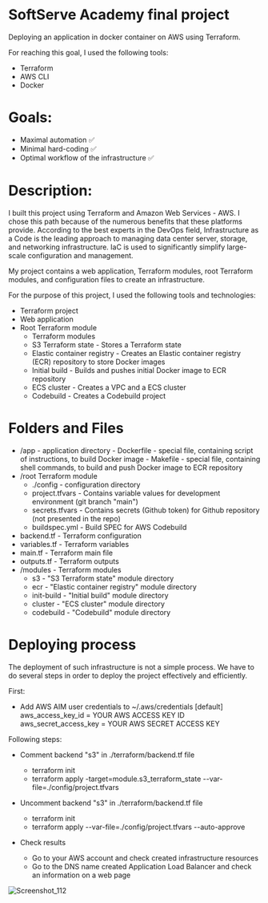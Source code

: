 # SoftServe Academy final project

Deploying an application in docker container on AWS using Terraform.

For reaching this goal, I used the following tools:  

- Terraform
- AWS CLI
- Docker

# Goals:
 - Maximal automation ✅
 - Minimal hard-coding ✅
 - Optimal workflow of the infrastructure ✅


# Description:


I built this project using Terraform and Amazon Web Services - AWS. I chose this path because of the numerous benefits that these platforms provide. According to the best experts in the DevOps field, Infrastructure as a Code is the leading approach to managing data center server, storage, and networking infrastructure. IaC is used to significantly simplify large-scale configuration and management.


My project contains a web application, Terraform modules, root Terraform modules, and configuration files to create an infrastructure.

For the purpose of this project, I used the following tools and technologies:

- Terraform project
- Web application
- Root Terraform module
  - Terraform modules
  - S3 Terraform state - Stores a Terraform state
  - Elastic container registry - Creates an Elastic container registry (ECR) repository to store Docker images
  - Initial build - Builds and pushes initial Docker image to ECR repository
  - ECS cluster - Creates a VPC and a ECS cluster
  - Codebuild - Creates a Codebuild project


# Folders and Files

 - /app - application directory
		- Dockerfile - special file, containing script of instructions, to build Docker image
		- Makefile - special file, containing shell commands, to build and push Docker image to ECR repository
 - /root Terraform module
   - ./config - configuration directory
  	- project.tfvars - Contains variable values for development environment (git branch "main")
  	- secrets.tfvars - Contains secrets (Github token) for Github repository (not presented in the repo)
  	- buildspec.yml - Build SPEC for AWS Codebuild
  - backend.tf - Terraform configuration
  - variables.tf - Terraform variables
  - main.tf - Terraform main file
  - outputs.tf - Terraform outputs
 - /modules - Terraform modules
   - s3 - "S3 Terraform state" module directory
   - ecr - "Elastic container registry" module directory
   - init-build - "Initial build" module directory
   - cluster - "ECS cluster" module directory
   - codebuild - "Codebuild" module directory






# Deploying process


The deployment of such infrastructure is not a simple process. We have to do several steps in order to deploy the project effectively and efficiently.

First:
 - Add AWS AIM user credentials to ~/.aws/credentials
[default]
aws_access_key_id = YOUR AWS ACCESS KEY ID
aws_secret_access_key = YOUR AWS SECRET ACCESS KEY

Following steps:

- Comment backend "s3" in ./terraform/backend.tf file
	- terraform init
	- terraform apply -target=module.s3_terraform_state --var-file=./config/project.tfvars

- Uncomment backend "s3" in ./terraform/backend.tf file
	- terraform init
	- terraform apply --var-file=./config/project.tfvars --auto-approve

- Check results
	- Go to your AWS account and check created infrastructure resources
	- Go to the DNS name created Application Load Balancer and check an information on a web page

![Screenshot_112](https://user-images.githubusercontent.com/112561988/201911398-bd3a69b0-9d9c-416c-96ac-28bfcb7b5cd9.jpg)

